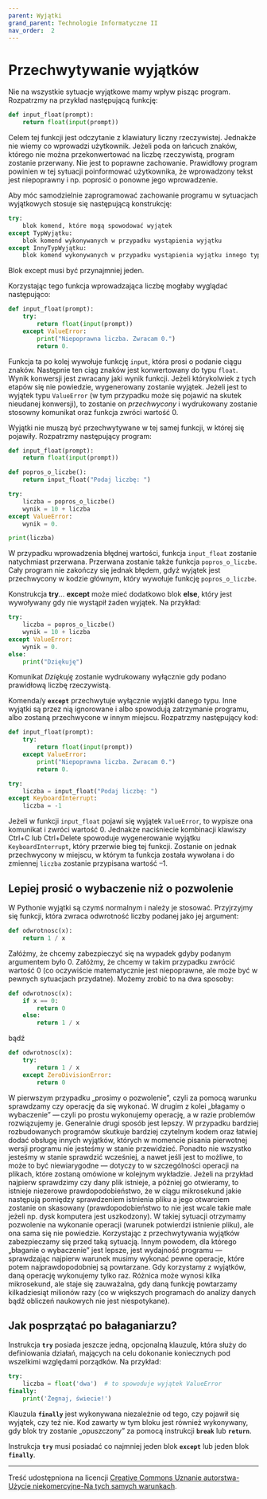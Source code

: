 ```yaml
---
parent: Wyjątki
grand_parent: Technologie Informatyczne II
nav_order:  2
---
```


# Przechwytywanie wyjątków

Nie na wszystkie sytuacje wyjątkowe mamy wpływ pisząc program. Rozpatrzmy na przykład następującą funkcję:

```python
def input_float(prompt):
    return float(input(prompt))
```

Celem tej funkcji jest odczytanie z klawiatury liczny rzeczywistej. Jednakże nie wiemy co wprowadzi użytkownik. Jeżeli poda on łańcuch znaków, którego nie można przekonwertować na liczbę rzeczywistą, program zostanie przerwany. Nie jest to poprawne zachowanie. Prawidłowy program powinien w tej sytuacji poinformować użytkownika, że wprowadzony tekst jest niepoprawny i np. poprosić o ponowne jego wprowadzenie.

Aby móc samodzielnie zaprogramować zachowanie programu w sytuacjach wyjątkowych stosuje się następującą konstrukcję:

```python
try:
    blok komend, które mogą spowodować wyjątek
except TypWyjątku:
    blok komend wykonywanych w przypadku wystąpienia wyjątku
except InnyTypWyjątku:
    blok komend wykonywanych w przypadku wystąpienia wyjątku innego typu
```

Blok except musi być przynajmniej jeden.

Korzystając tego funkcja wprowadzająca liczbę mogłaby wyglądać następująco:

```python
def input_float(prompt):
    try:
        return float(input(prompt))
    except ValueError:
        print("Niepoprawna liczba. Zwracam 0.")
        return 0.

```

Funkcja ta po kolej wywołuje funkcję `input`, która prosi o podanie ciągu znaków. Następnie ten ciąg znaków jest konwertowany do typu `float`. Wynik konwersji jest zwracany jaki wynik funkcji. Jeżeli którykolwiek z tych etapów się nie powiedzie, wygenerowany zostanie wyjątek. Jeżeli jest to wyjątek typu `ValueError` (w tym przypadku może się pojawić na skutek nieudanej konwersji), to zostanie on _przechwycony_ i wydrukowany zostanie stosowny komunikat oraz funkcja zwróci wartość 0.

Wyjątki nie muszą być przechwytywane w tej samej funkcji, w której się pojawiły. Rozpatrzmy następujący program:

```python
def input_float(prompt):
    return float(input(prompt))

def popros_o_liczbe():
    return input_float("Podaj liczbę: ")

try:
    liczba = popros_o_liczbe()
    wynik = 10 + liczba
except ValueError:
    wynik = 0.

print(liczba)
```

W przypadku wprowadzenia błędnej wartości, funkcja `input_float` zostanie natychmiast przerwana. Przerwana zostanie także funkcja `popros_o_liczbe`. Cały program nie zakończy się jednak błędem, gdyż wyjątek jest przechwycony w kodzie głównym, który wywołuje funkcję `popros_o_liczbe`.

Konstrukcja **try**... **except** może mieć dodatkowo blok **else**, który jest wywoływany gdy nie wystąpił żaden wyjątek. Na przykład:

```python
try:
    liczba = popros_o_liczbe()
    wynik = 10 + liczba
except ValueError:
    wynik = 0.
else:
    print("Dziękuję")
```

Komunikat _Dziękuję_ zostanie wydrukowany wyłącznie gdy podano prawidłową liczbę rzeczywistą.

Komenda/y **`except`** przechwytuje wyłącznie wyjątki danego typu. Inne wyjątki są przez nią ignorowane i albo spowodują zatrzymanie programu, albo zostaną przechwycone w innym miejscu. Rozpatrzmy następujący kod:

```python
def input_float(prompt):
    try:
        return float(input(prompt))
    except ValueError:
        print("Niepoprawna liczba. Zwracam 0.")
        return 0.

try:
    liczba = input_float("Podaj liczbę: ")
except KeyboardInterrupt:
    liczba = -1
```

Jeżeli w funkcji `input_float` pojawi się wyjątek `ValueError`, to wypisze ona komunikat i zwróci wartość 0. Jednakże naciśniecie kombinacji klawiszy Ctrl+C lub Ctrl+Delete spowoduje wygenerowanie wyjątku `KeyboardInterrupt`, który przerwie bieg tej funkcji. Zostanie on jednak przechwycony w miejscu, w którym ta funkcja została wywołana i do zmiennej `liczba` zostanie przypisana wartość –1.

## Lepiej prosić o wybaczenie niż o pozwolenie

W Pythonie wyjątki są czymś normalnym i należy je stosować. Przyjrzyjmy się funkcji, która zwraca odwrotność liczby podanej jako jej argument:

```python
def odwrotnosc(x):
    return 1 / x
```

Załóżmy, że chcemy zabezpieczyć się na wypadek gdyby podanym argumentem było 0. Załóżmy, że chcemy w takim przypadku zwrócić wartość 0 (co oczywiście matematycznie jest niepoprawne, ale może być w pewnych sytuacjach przydatne). Możemy zrobić to na dwa sposoby:

```python
def odwrotnosc(x):
    if x == 0:
        return 0
    else:
        return 1 / x
```

bądź

```python
def odwrotnosc(x):
    try:
        return 1 / x
    except ZeroDivisionError:
        return 0
```

W pierwszym przypadku „prosimy o pozwolenie”, czyli za pomocą warunku sprawdzamy czy operację da się wykonać. W drugim z kolei „błagamy o wybaczenie” — czyli po prostu wykonujemy operację, a w razie problemów rozwiązujemy je. Generalnie drugi sposób jest lepszy. W przypadku bardziej rozbudowanych programów skutkuje bardziej czytelnym kodem oraz łatwiej dodać obsługę innych wyjątków, których w momencie pisania pierwotnej wersji programu nie jesteśmy w stanie przewidzieć. Ponadto nie wszystko jesteśmy w stanie sprawdzić wcześniej, a nawet jeśli jest to możliwe, to może to być niewiarygodne — dotyczy to w szczególności operacji na plikach, które zostaną omówione w kolejnym wykładzie. Jeżeli na przykład najpierw sprawdzimy czy dany plik istnieje, a później go otwieramy, to istnieje niezerowe prawdopodobieństwo, że w ciągu mikrosekund jakie następują pomiędzy sprawdzeniem istnienia pliku a jego otwarciem zostanie on skasowany (prawdopodobieństwo to nie jest wcale takie małe jeżeli np. dysk komputera jest uszkodzony). W takiej sytuacji otrzymamy pozwolenie na wykonanie operacji (warunek potwierdzi istnienie pliku), ale ona sama się nie powiedzie. Korzystając z przechwytywania wyjątków zabezpieczamy się przed taką sytuacją. Innym powodem, dla którego „błaganie o wybaczenie” jest lepsze, jest wydajność programu — sprawdzając najpierw warunek musimy wykonać pewne operacje, które potem najprawdopodobniej są powtarzane. Gdy korzystamy z wyjątków, daną operację wykonujemy tylko raz. Różnica może wynosi kilka mikrosekund, ale staje się zauważalna, gdy daną funkcję powtarzamy kilkadziesiąt milionów razy (co w większych programach do analizy danych bądź obliczeń naukowych nie jest niespotykane).

## Jak posprzątać po bałaganiarzu?

Instrukcja **`try`** posiada jeszcze jedną, opcjonalną klauzulę, która służy do definiowania działań, mających na celu dokonanie koniecznych pod wszelkimi względami porządków. Na przykład:

```python
try:
    liczba = float('dwa')  # to spowoduje wyjątek ValueError
finally:
    print('Żegnaj, świecie!')
```

Klauzula **`finally`** jest wykonywana niezależnie od tego, czy pojawił się wyjątek, czy też nie. Kod zawarty w tym bloku jest również wykonywany, gdy blok try zostanie „opuszczony” za pomocą instrukcji **`break`** lub **`return`**.

Instrukcja **`try`** musi posiadać co najmniej jeden blok **`except`** lub jeden blok **`finally`**.

---

Treść udostępniona na licencji [Creative Commons Uznanie autorstwa-Użycie niekomercyjne-Na tych samych warunkach](https://creativecommons.org/licenses/by-nc-sa/4.0/deed.pl).
